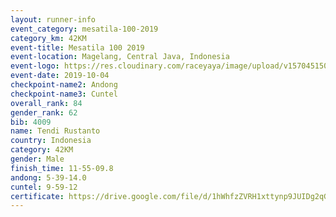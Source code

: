 ```yaml
---
layout: runner-info 
event_category: mesatila-100-2019 
category_km: 42KM 
event-title: Mesatila 100 2019 
event-location: Magelang, Central Java, Indonesia 
event-logo: https://res.cloudinary.com/raceyaya/image/upload/v1570451507/logo/mesastila100_jin7bl.jpg 
event-date: 2019-10-04 
checkpoint-name2: Andong 
checkpoint-name3: Cuntel 
overall_rank: 84
gender_rank: 62
bib: 4009
name: Tendi Rustanto
country: Indonesia
category: 42KM
gender: Male
finish_time: 11-55-09.8
andong: 5-39-14.0
cuntel: 9-59-12
certificate: https://drive.google.com/file/d/1hWhfzZVRH1xttynp9JUIDg2qGRZtxfqq/view?usp=sharing
---
```

